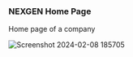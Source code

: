### NEXGEN Home Page

Home page of a company

![Screenshot 2024-02-08 185705](https://github.com/AndreazzaRiccardo/proj-html-vuejs/assets/136316597/9576db6c-4f44-4699-98f9-4fa3c998f447)

